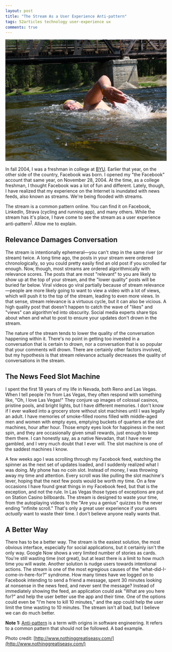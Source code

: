 ```yaml
---
layout: post
title: "The Stream As a User Experience Anti-pattern"
tags: 52articles technology user-experience ux
comments: true
---
```


![Drowning in the stream](/assets/stream-swim.jpg)

In fall 2004, I was a freshman in college at [BYU](http://home.byu.edu/home/). Earlier that year, on the other side of the country, Facebook was born. I opened my "the Facebook" account that same year, on November 28, 2004. At the time, as a college freshman, I thought Facebook was a lot of fun and different. Lately, though, I have realized that my experience on the Internet is inundated with news feeds, also known as streams. We're being flooded with streams.

The stream is a common pattern online. You can find it on Facebook, LinkedIn, Strava (cycling and running app), and many others. While the stream has it's place, I have come to see the stream as a user experience anti-pattern<sup>[1](#note-1)</sup>. Allow me to explain.

## Relevance Damages Conversation

The stream is intentionally ephemeral&mdash;you can't step in the same river (or stream) twice. A long time ago, the posts in your stream were ordered chronologically, so you could pretty easily find an old post if you scrolled far enough. Now, though, most streams are ordered algorithmically with relevance scores. The posts that are most "relevant" to you are likely to show up at the top of your stream, and the "lower quality" posts will be buried far below. Viral videos go viral partially because of stream relevance&mdash;people are more likely going to want to view a video with a lot of views, which will push it to the top of the stream, leading to even more views. In that sense, stream relevance is a virtuous cycle, but it can also be vicious. A high quality post that doesn't happen to catch the wave of "likes" and "views" can algorithm'ed into obscurity. Social media experts share tips about when and what to post to ensure your updates don't drown in the stream.

The nature of the stream tends to lower the quality of the conversation happening within it. There's no point in getting too invested in a conversation that is certain to drown, nor a conversation that is so popular that your comments will drown. There are certainly other factors involved, but my hypothesis is that stream relevance actually decreases the quality of conversations in the stream.

## The News Feed Slot Machine

I spent the first 18 years of my life in Nevada, both Reno and Las Vegas. When I tell people I'm from Las Vegas, they often respond with something like, "Oh, I love Las Vegas!" They conjure up images of colossal casinos, pristine pools, and bright lights, but I have different memories. I don't know if I ever walked into a grocery store without slot machines until I was legally an adult. I have memories of smoke-filled rooms filled with middle-aged men and women with empty eyes, emptying buckets of quarters at the slot machines, hour after hour. Those empty eyes look for happiness in the next spin, and they are occasionally given small rewards, just enough to keep them there. I can honestly say, as a native Nevadan, that I have never gambled, and I very much doubt that I ever will. The slot machine is one of the saddest machines I know.

A few weeks ago I was scrolling through my Facebook feed, watching the spinner as the next set of updates loaded, and I suddenly realized what I was doing. My phone has no coin slot. Instead of money, I was throwing away my time and attention. Every scroll was like pulling the slot machine's lever, hoping that the next few posts would be worth my time. On a few occasions I have found great things in my Facebook feed, but that is the exception, and not the rule. In Las Vegas those types of exceptions are put on Station Casino billboards. The stream is designed to waste your time, from the autoplaying videos to the "Are you a genius" quizzes to the never ending "infinite scroll." That's only a great user experience if your users _actually_ want to waste their time. I don't believe anyone really wants that.

## A Better Way

There has to be a better way. The stream is the easiest solution, the most obvious interface, especially for social applications, but it certainly isn't the only way. Google Now shows a very limited number of stories as cards. You're still wasting time (not great), but at least there is a limit to how much time you will waste. Another solution is nudge users towards intentional actions. The stream is one of the most egregious causes of the "what-did-I-come-in-here-for?" syndrome. How many times have we logged on to Facebook intending to send a friend a message, spent 30 minutes looking at nonsense in the news feed, and never sent the message? Instead of immediately showing the feed, an application could ask "What are you here for?" and help the user better use the app and their time. One of the options could even be "I'm here to kill 10 minutes," and the app could help the user limit the time wasting to 10 minutes. The stream isn't all bad, but I believe we can do much better.

<aside id="note-1"><b>Note 1:</b> <a href="https://en.wikipedia.org/wiki/Anti-pattern">Anti-pattern</a> is a term with origins in software engineering. It refers to a common pattern that should not be followed. A bad example.</aside>

Photo credit: [http://www.nothinggreatiseasy.com/](http://www.nothinggreatiseasy.com/)
